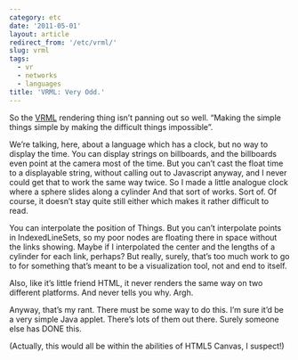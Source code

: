 ```yaml
---
category: etc
date: '2011-05-01'
layout: article
redirect_from: '/etc/vrml/'
slug: vrml
tags:
  - vr
  - networks
  - languages
title: 'VRML: Very Odd.'
---
```


So the [VRML](https://en.wikipedia.org/wiki/VRML) rendering thing isn’t
panning out so well. “Making the simple things simple by making the
difficult things impossible”.

We’re talking, here, about a language which has a clock, but no way to
display the time. You can display strings on billboards, and the
billboards even point at the camera most of the time. But you can’t cast
the float time to a displayable string, without calling out to
Javascript anyway, and I never could get that to work the same way
twice. So I made a little analogue clock where a sphere slides along a
cylinder And that sort of works. Sort of. Of course, it doesn’t stay
quite still either which makes it rather difficult to read.

You can interpolate the position of Things. But you can’t interpolate
points in IndexedLineSets, so my poor nodes are floating there in space
without the links showing. Maybe if I interpolated the center and the
lengths of a cylinder for each link, perhaps? But really, surely, that’s
too much work to go to for something that’s meant to be a visualization
tool, not and end to itself.

Also, like it’s little friend HTML, it never renders the same way on two
different platforms. And never tells you why. Argh.

Anyway, that’s my rant. There must be some way to do this. I’m sure it’d
be a very simple Java applet. There’s lots of them out there. Surely
someone else has DONE this.

(Actually, this would all be within the abilities of HTML5 Canvas, I
suspect!)
